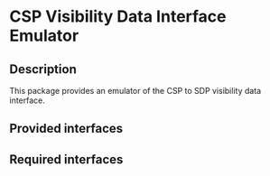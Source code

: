 # CSP Visibility Data Interface Emulator

## Description

This package provides an emulator of the CSP to SDP visibility data interface.

## Provided interfaces

## Required interfaces
